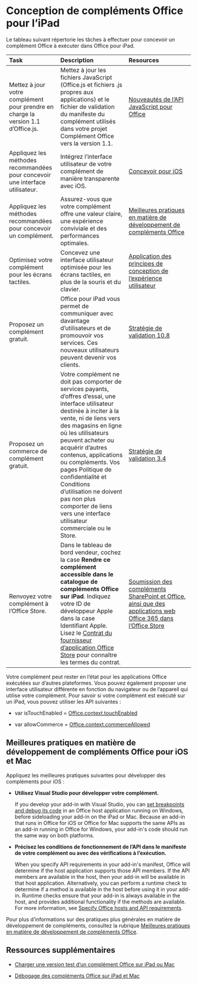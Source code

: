 
# Conception de compléments Office pour l’iPad


Le tableau suivant répertorie les tâches à effectuer pour concevoir un complément Office à exécuter dans Office pour iPad.


|**Task**|**Description**|**Resources**|
|:-----|:-----|:-----|
|Mettez à jour votre complément pour prendre en charge la version 1.1 d’Office.js.|Mettez à jour les fichiers JavaScript (Office.js et fichiers .js propres aux applications) et le fichier de validation du manifeste du complément utilisés dans votre projet Complément Office vers la version 1.1.|[Nouveautés de l’API JavaScript pour Office](../../reference/what's-changed-in-the-javascript-api-for-office.md)|
|Appliquez les méthodes recommandées pour concevoir une interface utilisateur.|Intégrez l’interface utilisateur de votre complément de manière transparente avec iOS.|[Concevoir pour iOS](https://developer.apple.com/library/ios/documentation/UserExperience/Conceptual/MobileHIG/)|
|Appliquez les méthodes recommandées pour concevoir un complément.|Assurez-vous que votre complément offre une valeur claire, une expérience conviviale et des performances optimales.|[Meilleures pratiques en matière de développement de compléments Office](../../docs/overview/add-in-development-best-practices.md)|
|Optimisez votre complément pour les écrans tactiles.|Concevez une interface utilisateur optimisée pour les écrans tactiles, en plus de la souris et du clavier.|[Application des principes de conception de l’expérience utilisateur](https://msdn.microsoft.com/fr-fr/library/mt590883.aspx#Anchor_3)|
|Proposez un complément gratuit.|Office pour iPad vous permet de communiquer avec davantage d’utilisateurs et de promouvoir vos services. Ces nouveaux utilisateurs peuvent devenir vos clients.|[Stratégie de validation 10.8](http://msdn.microsoft.com/fr-fr/library/cd90836a-523e-42f5-ab02-5123cdf9fefe%28Office.15%29.aspx)|
|Proposez un commerce de complément gratuit.|Votre complément ne doit pas comporter de services payants, d’offres d’essai, une interface utilisateur destinée à inciter à la vente, ni de liens vers des magasins en ligne où les utilisateurs peuvent acheter ou acquérir d’autres contenus, applications ou compléments. Vos pages Politique de confidentialité et Conditions d’utilisation ne doivent pas non plus comporter de liens vers une interface utilisateur commerciale ou le Store.|[Stratégie de validation 3.4](http://msdn.microsoft.com/fr-fr/library/cd90836a-523e-42f5-ab02-5123cdf9fefe%28Office.15%29.aspx)|
|Renvoyez votre complément à l’Office Store.|Dans le tableau de bord vendeur, cochez la case **Rendre ce complément accessible dans le catalogue de compléments Office sur iPad**. Indiquez votre ID de développeur Apple dans la case Identifiant Apple. Lisez le [Contrat du fournisseur d’application Office Store](https://sellerdashboard.microsoft.com/Assets/Content/Agreements/en-US/Office_Store_Seller_Agreement_20120927.md) pour connaître les termes du contrat.|[Soumission des compléments SharePoint et Office, ainsi que des applications web Office 365 dans l’Office Store](http://msdn.microsoft.com/fr-fr/library/ff075782-1303-4517-91cc-b3d730e9b9ae%28Office.15%29.aspx)|
Votre complément peut rester en l’état pour les applications Office exécutées sur d’autres plateformes. Vous pouvez également proposer une interface utilisateur différente en fonction du navigateur ou de l’appareil qui utilise votre complément. Pour savoir si votre complément est exécuté sur un iPad, vous pouvez utiliser les API suivantes : 

- var isTouchEnabled = [Office.context.touchEnabled](../../reference/shared/office.context.touchenabled.md)
    
- var allowCommerce = [Office.context.commerceAllowed](../../reference/shared/office.context.commerceallowed.md)
    

## Meilleures pratiques en matière de développement de compléments Office pour iOS et Mac

Appliquez les meilleures pratiques suivantes pour développer des compléments pour iOS :


-  **Utilisez Visual Studio pour développer votre complément.**
    
    If you develop your add-in with Visual Studio, you can [set breakpoints and debug its code](../get-started/create-and-debug-office-add-ins-in-visual-studio.md#Test) in an Office host application running on Windows, before sideloading your add-in on the iPad or Mac. Because an add-in that runs in Office for iOS or Office for Mac supports the same APIs as an add-in running in Office for Windows, your add-in's code should run the same way on both platforms.
    
-  **Précisez les conditions de fonctionnement de l’API dans le manifeste de votre complément ou avec des vérifications à l’exécution.**
    
    When you specify API requirements in your add-in's manifest, Office will determine if the host application supports those API members. If the API members are available in the host, then your add-in will be available in that host application. Alternatively, you can perform a runtime check to determine if a method is available in the host before using it in your add-in. Runtime checks ensure that your add-in is always available in the host, and provides additional functionality if the methods are available. For more information, see [Specify Office hosts and API requirements](../../docs/overview/specify-office-hosts-and-api-requirements.md).
    
Pour plus d’informations sur des pratiques plus générales en matière de développement de compléments, consultez la rubrique [Meilleures pratiques en matière de développement de compléments Office](../../docs/overview/add-in-development-best-practices.md).


## Ressources supplémentaires
<a name="bk_addresources"></a>


- [Charger une version test d’un complément Office sur iPad ou Mac](../../docs/testing/sideload-an-office-add-in-on-ipad-and-mac.md)
    
- [Débogage des compléments Office sur iPad et Mac](../../docs/testing/debug-office-add-ins-on-ipad-and-mac.md)
    

